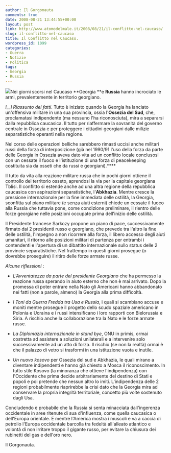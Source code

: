 ```yaml
---
author: Il Gorgonauta
comments: true
date: 2008-08-21 13:44:55+00:00
layout: post
link: http://www.atomodelmale.it/2008/08/21/il-conflitto-nel-caucaso/
slug: il-conflitto-nel-caucaso
title: Il Conflitto nel Caucaso.
wordpress_id: 1099
categories:
- Guerra
- Notizie
- Politica
tags:
- Georgia
- Russia
---
```


[![](http://www.atomodelmale.it/wp-content/uploads/2008/08/georgia-300x260.jpg)](http://www.atomodelmale.it/wp-content/uploads/2008/08/georgia.jpg)Nei giorni scorsi nel Caucaso **Georgia **e **Russia** hanno incrociato le armi, prevalentemente in territorio georgiano.

_I__l Riassunto dei fatti_. Tutto è iniziato quando la Georgia ha lanciato un'offensiva militare in una sua provincia, ossia l'**Ossezia del Sud**, che, proclamatasi indipendente (ma nessuno l'ha riconosciuta), mira a separarsi dalla repubblica caucasica. Il tutto per riaffermare la sovranità del governo centrale in Ossezia e per proteggere i cittadini georgiani dalle milizie separatistiche operanti nella regione.

Nel corso delle operazioni belliche sarebbero rimasti uccisi anche militari russi della forza di interposizione (già nel 1990/91 l'uso della forza da parte delle Georgia in Ossezia aveva dato vita ad un conflitto locale conclusosi con un cessate il fuoco e l'istituzione di una forza di peacekeeping costituita sia da osseti che da russi e georgiani).****

<!-- more -->


Il tutto da vita alla reazione militare russa che in pochi giorni ottiene il controllo del territorio osseto, aprendosi la via per la capitale georgiana Tblisi. Il conflitto si estende anche ad una altra regione della repubblica caucasica con aspirazioni separatistiche, l'**Abkhazia**. Mentre cresce la pressione internazionale per la fine immediata delle ostilità, la Georgia, sconfitta sul piano militare (e senza aiuti esterni) chiede un cessate il fuoco alla Russia che tuttavia pone, come condizione preliminare, il rientro delle forze georgiane nelle posizioni occupate prima dell'inizio delle ostilità.

Il Presidente francese Sarkozy propone un piano di pace, successivamente firmato dai 2 presidenti russo e georgiano, che prevede tra l'altro la fine delle ostilità, l'impegno a non ricorrere alla forza, il libero accesso degli aiuti umanitari, il ritorno alle posizioni militari di partenza per entrambi i contendenti e l'apertura di un dibattito internazionale sullo status delle 2 provincie separatistiche. Nel frattempo in questi giorni prosegue (o dovrebbe proseguire) il ritiro delle forze armate russe.

_Alcune riflessioni_ :



	
  * _L'Avventatezza da parte del presidente Georgiano_ che ha permesso la reazione russa sperando in aiuto esterno che non è mai arrivato. Dopo la promessa di poter entrare nella Nato gli Americani hanno abbandonato nei fatti (non a parole, almeno) la Georgia alla prima difficoltà.

	
  * _I Toni da Guerra Fredda tra Usa e Russia_, i quali si scambiano accuse e moniti mentre prosegue il progetto dello scudo spaziale americano in Polonia e Ucraina e i russi intensificano i loro rapporti con Bielorussia e Siria. A rischio anche la collaborazione tra la Nato e le forze armate russe.

	
  * _La Diplomazia internazionale in stand bye_, ONU in primis, ormai costretta ad assistere a soluzioni unilaterali e a intervenire solo successivamente ad un atto di forza. Il rischio (se non la realtà) ormai è che il palazzo di vetro si trasformi in una istituzione vuota e inutile.

	
  * _Un nuovo kosovo_ per Ossezia del sud e Abkhazia, le quali mirano a diventare indipendenti e hanno già chiesto a Mosca il riconoscimento. In tutto stile Kosovo (la minoranza che ottiene l'indipendenza) con l'Occidente che prima decide arbitrariamente del destino di Stati e popoli e poi pretende che nessun altro lo imiti. L'indipendenza delle 2 regioni probabilmente riaprirebbe la crisi dato che la Georgia mira ad conservare la propria integrità territoriale, concetto più volte sostenuto dagli Usa.


Concludendo è probabile che la Russia si senta minacciata dall'ingerenza occidentale in aree ritenute di sua d'influenza, come quella caucasica o dell'Europa orientale. E mentre l'America mostra i muscoli e va a caccia di petrolio l'Europa occidentale barcolla tra fedeltà all'alleato atlantico e volontà di non irritare troppo il gigante russo, per evitare la chiusura dei rubinetti del gas e dell'oro nero.

Il Gorgonauta.
